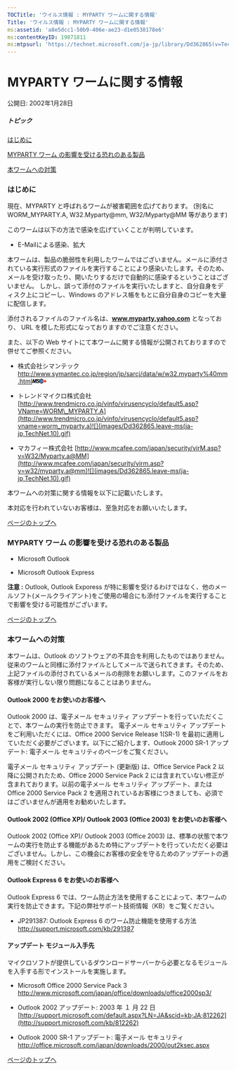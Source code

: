 ```yaml
---
TOCTitle: 'ウイルス情報 : MYPARTY ワームに関する情報'
Title: 'ウイルス情報 : MYPARTY ワームに関する情報'
ms:assetid: 'a8e5dcc1-50b9-406e-ae23-d1e0538178e6'
ms:contentKeyID: 19871811
ms:mtpsurl: 'https://technet.microsoft.com/ja-jp/library/Dd362865(v=TechNet.10)'
---
```


MYPARTY ワームに関する情報
==========================

公開日: 2002年1月28日

##### トピック

[](#ecaa)[はじめに](#ecaa)

[](#ebaa)[MYPARTY ワーム の影響を受ける恐れのある製品](#ebaa)

[](#eaaa)[本ワームへの対策](#eaaa)

### はじめに

現在、MYPARTY と呼ばれるワームが被害範囲を広げております。 (別名に WORM\_MYPARTY.A, W32.Myparty@mm, W32/Myparty@MM 等があります)

このワームは以下の方法で感染を広げていくことが判明しています。

-   E-Mailによる感染、拡大



本ワームは、製品の脆弱性を利用したワームではございません。メールに添付されている実行形式のファイルを実行することにより感染いたします。そのため、メールを受け取ったり、開いたりするだけで自動的に感染するということはございません。 しかし、誤って添付のファイルを実行いたしますと、自分自身をディスク上にコピーし、Windows のアドレス帳をもとに自分自身のコピーを大量に配信します。

添付されるファイルのファイル名は、**www.myparty.yahoo.com** となっており、 URL を模した形式になっておりますのでご注意ください。

また、以下の Web サイトにて本ワームに関する情報が公開されておりますので併せてご参照ください。

-   株式会社シマンテック
    <http://www.symantec.co.jp/region/jp/sarcj/data/w/w32.myparty%40mm.html>![](images/Dd362865.leave-ms(ja-jp,TechNet.10).gif)


-   トレンドマイクロ株式会社
    [http://www.trendmicro.co.jp/vinfo/virusencyclo/default5.asp?VName=WORM\_MYPARTY.A](http://www.trendmicro.co.jp/vinfo/virusencyclo/default5.asp?vname=worm_myparty.a)![](images/Dd362865.leave-ms(ja-jp,TechNet.10).gif)


-   マカフィー株式会社
    [http://www.mcafee.com/japan/security/virM.asp?v=W32/Myparty.a@MM](http://www.mcafee.com/japan/security/virm.asp?v=w32/myparty.a@mm)![](images/Dd362865.leave-ms(ja-jp,TechNet.10).gif)



本ワームへの対策に関する情報を以下に記載いたします。

本対応を行われていないお客様は、至急対応をお願いいたします。

[](#mainsection)[ページのトップへ](#mainsection)

### MYPARTY ワーム の影響を受ける恐れのある製品

-   Microsoft Outlook


-   Microsoft Outlook Express



**注意 :** Outlook, Outlook Exporess が特に影響を受けるわけではなく、他のメールソフト(メールクライアント)をご使用の場合にも添付ファイルを実行することで影響を受ける可能性がございます。

[](#mainsection)[ページのトップへ](#mainsection)

### 本ワームへの対策

本ワームは、Outlook のソフトウェアの不具合を利用したものではありません。従来のワームと同様に添付ファイルとしてメールで送られてきます。そのため、上記ファイルの添付されているメールの削除をお願いします。このファイルをお客様が実行しない限り問題になることはありません。

#### Outlook 2000 をお使いのお客様へ

Outlook 2000 は、電子メール セキュリティ アップデートを行っていただくことで、本ワームの実行を防止できます。 電子メール セキュリティ アップデートをご利用いただくには、Office 2000 Service Release 1(SR-1) を最初に適用していただく必要がございます。以下にご紹介します、Outlook 2000 SR-1 アップデート: 電子メール セキュリティのページをご覧ください。

電子メール セキュリティ アップデート (更新版) は、Office Service Pack 2 以降に公開されたため、Office 2000 Service Pack 2 には含まれていない修正が含まれております。以前の電子メール セキュリティ アップデート、または Office 2000 Service Pack 2 を適用されているお客様につきましても、必須ではございませんが適用をお勧めいたします。

#### Outlook 2002 (Office XP)/ Outlook 2003 (Office 2003) をお使いのお客様へ

Outlook 2002 (Office XP)/ Outlook 2003 (Office 2003) は、標準の状態で本ワームの実行を防止する機能があるため特にアップデートを行っていただく必要はございません。しかし、この機会にお客様の安全を守るためのアップデートの適用をご検討ください。

#### Outlook Express 6 をお使いのお客様へ

Outlook Express 6 では、ワーム防止方法を使用することによって、本ワームの実行を防止できます。下記の弊社サポート技術情報（KB）をご覧ください。

-   JP291387: Outlook Express 6 のワーム防止機能を使用する方法
    <http://support.microsoft.com/kb/291387>



#### アップデート モジュール入手先

マイクロソフトが提供しているダウンロードサーバーから必要となるモジュールを入手する形でインストールを実施します。

-   Microsoft Office 2000 Service Pack 3
    <http://www.microsoft.com/japan/office/downloads/office2000sp3/>


-   Outlook 2002 アップデート: 2003 年 １ 月 22 日
    [http://support.microsoft.com/default.aspx?LN=JA&scid=kb;JA;812262](http://support.microsoft.com/kb/812262)


-   Outlook 2000 SR-1 アップデート: 電子メール セキュリティ
    <http://office.microsoft.com/japan/downloads/2000/out2ksec.aspx>

[](#mainsection)[ページのトップへ](#mainsection)

